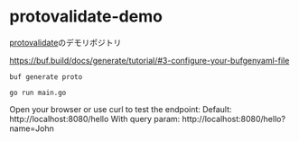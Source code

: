 # protovalidate-demo

[protovalidate](https://github.com/bufbuild/protovalidate)のデモリポジトリ

https://buf.build/docs/generate/tutorial/#3-configure-your-bufgenyaml-file

`buf generate proto`

`go run main.go`

Open your browser or use curl to test the endpoint:
Default: http://localhost:8080/hello
With query param: http://localhost:8080/hello?name=John
